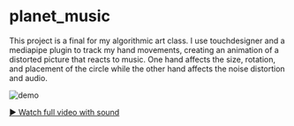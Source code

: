 # planet_music

This project is a final for my algorithmic art class. I use touchdesigner and a mediapipe plugin to track my hand movements, creating an animation of a distorted picture that reacts to music. One hand affects the size, rotation, and placement of the circle while the other hand affects the noise distortion and audio. 

![demo](https://github.com/angzla/planet_music/demo.gif)

[▶️ Watch full video with sound](https://youtu.be/jd4zbvHCj8Q)

